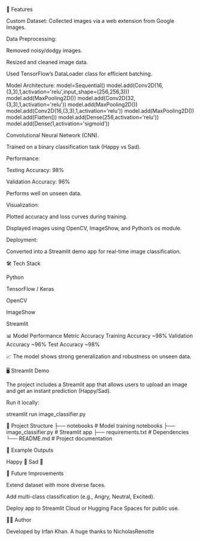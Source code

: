 🚀 Features

Custom Dataset: Collected images via a web extension from Google Images.

Data Preprocessing:

Removed noisy/dodgy images.

Resized and cleaned image data.

Used TensorFlow’s DataLoader class for efficient batching.

Model Architecture:
model=Sequential()
model.add(Conv2D(16,(3,3),1,activation='relu',input_shape=(256,256,3)))
model.add(MaxPooling2D())
model.add(Conv2D(32,(3,3),1,activation='relu'))
model.add(MaxPooling2D())
model.add(Conv2D(16,(3,3),1,activation='relu'))
model.add(MaxPooling2D())
model.add(Flatten())
model.add(Dense(256,activation='relu'))
model.add(Dense(1,activation='sigmoid'))

Convolutional Neural Network (CNN).

Trained on a binary classification task (Happy vs Sad).

Performance:

Testing Accuracy: 98%

Validation Accuracy: 96%

Performs well on unseen data.

Visualization:

Plotted accuracy and loss curves during training.

Displayed images using OpenCV, ImageShow, and Python’s os module.

Deployment:

Converted into a Streamlit demo app for real-time image classification.

🛠️ Tech Stack

Python

TensorFlow / Keras

OpenCV

ImageShow

Streamlit

📊 Model Performance
Metric	Accuracy
Training Accuracy	~98%
Validation Accuracy	~96%
Test Accuracy	~98%

📈 The model shows strong generalization and robustness on unseen data.

🖥️ Streamlit Demo

The project includes a Streamlit app that allows users to upload an image and get an instant prediction (Happy/Sad).

Run it locally:

streamlit run image_classifier.py

📂 Project Structure
├── notebooks           # Model training notebooks
├── image_classifier.py  # Streamlit app
├── requirements.txt     # Dependencies
└── README.md            # Project documentation

📸 Example Outputs

Happy 🙂
Sad 🙁


📌 Future Improvements

Extend dataset with more diverse faces.

Add multi-class classification (e.g., Angry, Neutral, Excited).

Deploy app to Streamlit Cloud or Hugging Face Spaces for public use.

👨‍💻 Author

Developed by Irfan Khan.
A huge thanks to NicholasRenotte
